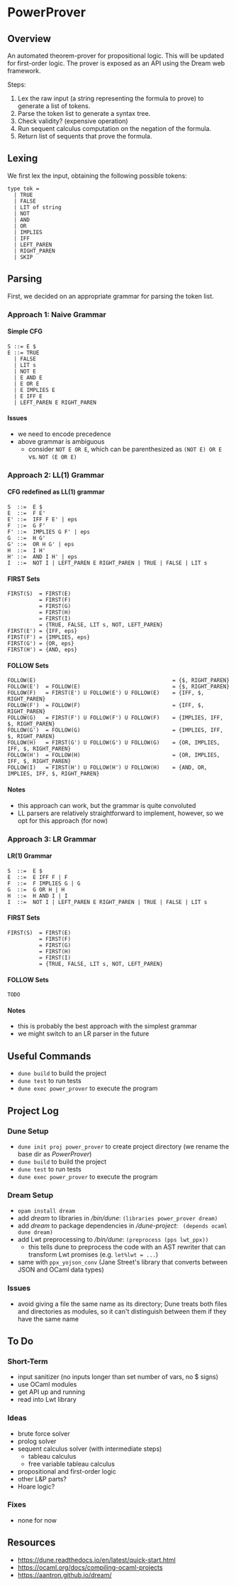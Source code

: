 # PowerProver

## Overview

An automated theorem-prover for propositional logic. This will be updated for first-order logic. The prover is exposed as an API using the Dream web framework.

Steps:
1. Lex the raw input (a string representing the formula to prove) to generate a list of tokens.
2. Parse the token list to generate a syntax tree.
3. Check validity? (expensive operation)
4. Run sequent calculus computation on the negation of the formula.
5. Return list of sequents that prove the formula.

## Lexing

We first lex the input, obtaining the following possible tokens:

```
type tok =
  | TRUE
  | FALSE
  | LIT of string
  | NOT
  | AND
  | OR
  | IMPLIES
  | IFF
  | LEFT_PAREN
  | RIGHT_PAREN
  | SKIP
```

## Parsing

First, we decided on an appropriate grammar for parsing the token list.

### Approach 1: Naive Grammar

#### Simple CFG

```
S ::= E $
E ::= TRUE
  | FALSE
  | LIT s
  | NOT E
  | E AND E
  | E OR E
  | E IMPLIES E
  | E IFF E
  | LEFT_PAREN E RIGHT_PAREN
```

#### Issues
- we need to encode precedence
- above grammar is ambiguous
    - consider `NOT E OR E`, which can be parenthesized as `(NOT E) OR E` vs. `NOT (E OR E)`

### Approach 2: LL(1) Grammar

#### CFG redefined as LL(1) grammar

```
S  ::=  E $
E  ::=  F E'
E' ::=  IFF F E' | eps
F  ::=  G F'
F' ::=  IMPLIES G F' | eps
G  ::=  H G'
G' ::=  OR H G' | eps
H  ::=  I H'
H' ::=  AND I H' | eps
I  ::=  NOT I | LEFT_PAREN E RIGHT_PAREN | TRUE | FALSE | LIT s
```

#### FIRST Sets

```
FIRST(S)  = FIRST(E)
          = FIRST(F)
          = FIRST(G)
          = FIRST(H)
          = FIRST(I)
          = {TRUE, FALSE, LIT s, NOT, LEFT_PAREN}
FIRST(E') = {IFF, eps}
FIRST(F') = {IMPLIES, eps}
FIRST(G') = {OR, eps}
FIRST(H') = {AND, eps}
```

#### FOLLOW Sets

```
FOLLOW(E)                                           = {$, RIGHT_PAREN}
FOLLOW(E')  = FOLLOW(E)                             = {$, RIGHT_PAREN}
FOLLOW(F)   = FIRST(E') U FOLLOW(E') U FOLLOW(E)    = {IFF, $, RIGHT_PAREN}
FOLLOW(F')  = FOLLOW(F)                             = {IFF, $, RIGHT_PAREN}
FOLLOW(G)   = FIRST(F') U FOLLOW(F') U FOLLOW(F)    = {IMPLIES, IFF, $, RIGHT_PAREN}
FOLLOW(G')  = FOLLOW(G)                             = {IMPLIES, IFF, $, RIGHT_PAREN}
FOLLOW(H)   = FIRST(G') U FOLLOW(G') U FOLLOW(G)    = {OR, IMPLIES, IFF, $, RIGHT_PAREN}
FOLLOW(H')  = FOLLOW(H)                             = {OR, IMPLIES, IFF, $, RIGHT_PAREN}
FOLLOW(I)   = FIRST(H') U FOLLOW(H') U FOLLOW(H)    = {AND, OR, IMPLIES, IFF, $, RIGHT_PAREN}
```

#### Notes

- this approach can work, but the grammar is quite convoluted
- LL parsers are relatively straightforward to implement, however, so we opt for this approach (for now)

### Approach 3: LR Grammar

#### LR(1) Grammar

```
S  ::=  E $
E  ::=  E IFF F | F
F  ::=  F IMPLIES G | G
G  ::=  G OR H | H
H  ::=  H AND I | I
I  ::=  NOT I | LEFT_PAREN E RIGHT_PAREN | TRUE | FALSE | LIT s 
```

#### FIRST Sets

```
FIRST(S)  = FIRST(E)
          = FIRST(F)
          = FIRST(G)
          = FIRST(H)
          = FIRST(I)
          = {TRUE, FALSE, LIT s, NOT, LEFT_PAREN}
```

#### FOLLOW Sets

```
TODO
```

#### Notes

- this is probably the best approach with the simplest grammar
- we might switch to an LR parser in the future


## Useful Commands

- `dune build` to build the project
- `dune test` to run tests
- `dune exec power_prover` to execute the program


## Project Log

### Dune Setup

- `dune init proj power_prover` to create project directory (we rename the base dir as *PowerProver*)
- `dune build` to build the project
- `dune test` to run tests
- `dune exec power_prover` to execute the program

### Dream Setup

- `opam install dream`
- add *dream* to libraries in */bin/dune*: `(libraries power_prover dream)`
- add *dream* to package dependencies in */dune-project*: ` (depends ocaml dune dream)`
- add Lwt preprocessing to */bin/dune*: `(preprocess (pps lwt_ppx))`
    - this tells dune to preprocess the code with an AST rewriter that can transform Lwt promises (e.g. `let%lwt = ...`)
- same with `ppx_yojson_conv` (Jane Street's library that converts between JSON and OCaml data types)

### Issues

- avoid giving a file the same name as its directory; Dune treats both files and directories as modules, so it can't distinguish between them if they have the same name


## To Do

### Short-Term

- input sanitizer (no inputs longer than set number of vars, no $ signs)
- use OCaml modules
- get API up and running
- read into Lwt library

### Ideas

- brute force solver
- prolog solver
- sequent calculus solver (with intermediate steps)
    - tableau calculus
    - free variable tableau calculus
- propositional and first-order logic
- other L&P parts?
- Hoare logic?

### Fixes

- none for now 


## Resources

- https://dune.readthedocs.io/en/latest/quick-start.html
- https://ocaml.org/docs/compiling-ocaml-projects
- https://aantron.github.io/dream/
